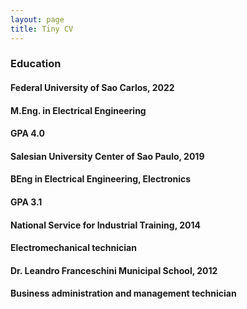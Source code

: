 ```yaml
---
layout: page
title: Tiny CV
---
```


### Education

#### Federal University of Sao Carlos, 2022
#### M.Eng. in Electrical Engineering
#### GPA 4.0

#### Salesian University Center of Sao Paulo, 2019
#### BEng in Electrical Engineering, Electronics
#### GPA 3.1

#### National Service for Industrial Training, 2014
#### Electromechanical technician

#### Dr. Leandro Franceschini Municipal School, 2012
#### Business administration and management technician

